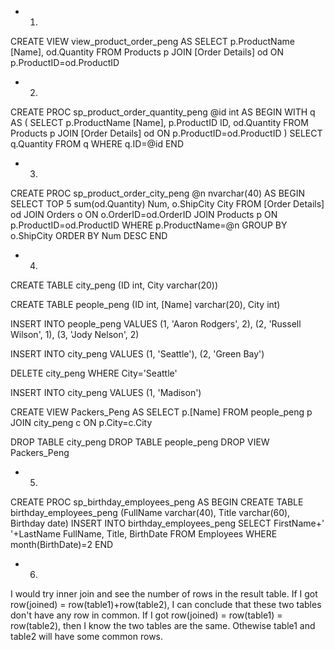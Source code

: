 * 1. 
CREATE VIEW view_product_order_peng
AS
SELECT p.ProductName [Name], od.Quantity
FROM Products p JOIN [Order Details] od
ON p.ProductID=od.ProductID


* 2.
CREATE PROC sp_product_order_quantity_peng
@id int
AS
BEGIN
WITH q
AS
(
SELECT p.ProductName [Name], p.ProductID ID, od.Quantity
FROM Products p JOIN [Order Details] od
ON p.ProductID=od.ProductID
)
SELECT q.Quantity
FROM q WHERE q.ID=@id
END


* 3.
CREATE PROC sp_product_order_city_peng
@n nvarchar(40)
AS
BEGIN
SELECT TOP 5 sum(od.Quantity) Num, o.ShipCity City
FROM [Order Details] od JOIN Orders o ON o.OrderID=od.OrderID
JOIN Products p ON p.ProductID=od.ProductID
WHERE p.ProductName=@n
GROUP BY o.ShipCity
ORDER BY Num DESC
END


* 4.
CREATE TABLE city_peng
(ID int, City varchar(20))

CREATE TABLE people_peng
(ID int, [Name] varchar(20), City int)

INSERT INTO people_peng
VALUES
(1, 'Aaron Rodgers', 2),
(2, 'Russell Wilson', 1),
(3, 'Jody Nelson', 2)

INSERT INTO city_peng
VALUES
(1, 'Seattle'),
(2, 'Green Bay')

DELETE city_peng WHERE City='Seattle'

INSERT INTO city_peng
VALUES
(1, 'Madison')

CREATE VIEW Packers_Peng
AS
SELECT p.[Name]
FROM people_peng p JOIN city_peng c
ON p.City=c.City

DROP TABLE city_peng
DROP TABLE people_peng
DROP VIEW Packers_Peng


* 5.
CREATE PROC sp_birthday_employees_peng
AS
BEGIN
CREATE TABLE birthday_employees_peng
(FullName varchar(40), Title varchar(60), Birthday date)
INSERT INTO birthday_employees_peng
SELECT FirstName+' '+LastName FullName, Title, BirthDate
FROM Employees WHERE month(BirthDate)=2
END


* 6.
I would try inner join and see the number of rows in the result table. If I got row(joined) = row(table1)+row(table2), I can conclude that these two tables don't have any row in common. If I got row(joined) = row(table1) = row(table2), then I know the two tables are the same. Othewise table1 and table2 will have some common rows.

